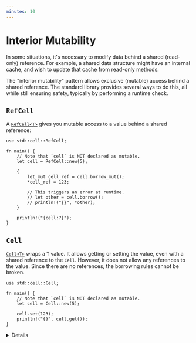 ```yaml
---
minutes: 10
---
```


# Interior Mutability

In some situations, it's necessary to modify data behind a shared (read-only)
reference. For example, a shared data structure might have an internal cache,
and wish to update that cache from read-only methods.

The "interior mutability" pattern allows exclusive (mutable) access behind a
shared reference. The standard library provides several ways to do this, all
while still ensuring safety, typically by performing a runtime check.

## `RefCell`

A [`RefCell<T>`] gives you mutable access to a value behind a shared reference:

```rust,editable
use std::cell::RefCell;

fn main() {
    // Note that `cell` is NOT declared as mutable.
    let cell = RefCell::new(5);

    {
        let mut cell_ref = cell.borrow_mut();
        *cell_ref = 123;

        // This triggers an error at runtime.
        // let other = cell.borrow();
        // println!("{}", *other);
    }

    println!("{cell:?}");
}
```

## `Cell`

[`Cell<T>`] wraps a `T` value. It allows getting or setting the value, even with
a shared reference to the `Cell`. However, it does not allow any references to
the value. Since there are no references, the borrowing rules cannot be broken.

```rust,editable
use std::cell::Cell;

fn main() {
    // Note that `cell` is NOT declared as mutable.
    let cell = Cell::new(5);

    cell.set(123);
    println!("{}", cell.get());
}
```

<details>

The main thing to take away from this slide is that Rust provides _safe_ ways to
modify data behind a shared reference. There are a variety of ways to ensure
that safety, and `RefCell` and `Cell` are two of them.

- `RefCell` enforces Rust's usual borrowing rules (either multiple shared
  references or a single exclusive reference) with a runtime check. In this
  case, all borrows are very short and never overlap, so the checks always
  succeed.

  - The extra block in the `RefCell` example is to end the borrow created by the
    call to `borrow_mut` before we print the cell. Trying to print a borrowed
    `RefCell` just shows the message `"{borrowed}"`.

- `Cell` is a simpler means to ensure safety: it has a `set` method that takes
  `&self`. This needs no runtime check, but requires moving values, which can
  have its own cost.

</details>

[`Cell<T>`]: https://doc.rust-lang.org/std/cell/struct.Cell.html
[`RefCell<T>`]: https://doc.rust-lang.org/std/cell/struct.RefCell.html
